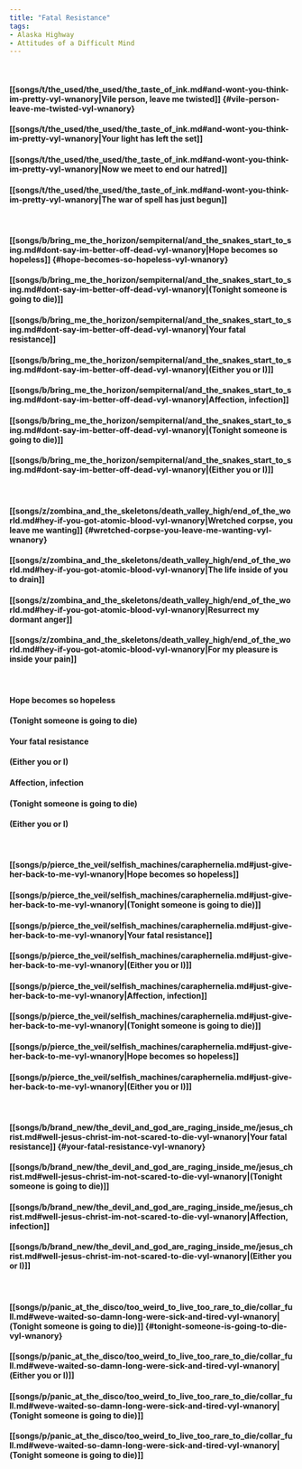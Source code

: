 ```yaml
---
title: "Fatal Resistance"
tags:
- Alaska Highway
- Attitudes of a Difficult Mind
---
```

&nbsp;
#### [[songs/t/the_used/the_used/the_taste_of_ink.md#and-wont-you-think-im-pretty-vyl-wnanory|Vile person, leave me twisted]] {#vile-person-leave-me-twisted-vyl-wnanory}
#### [[songs/t/the_used/the_used/the_taste_of_ink.md#and-wont-you-think-im-pretty-vyl-wnanory|Your light has left the set]]
#### [[songs/t/the_used/the_used/the_taste_of_ink.md#and-wont-you-think-im-pretty-vyl-wnanory|Now we meet to end our hatred]]
#### [[songs/t/the_used/the_used/the_taste_of_ink.md#and-wont-you-think-im-pretty-vyl-wnanory|The war of spell has just begun]]
&nbsp;
#### [[songs/b/bring_me_the_horizon/sempiternal/and_the_snakes_start_to_sing.md#dont-say-im-better-off-dead-vyl-wnanory|Hope becomes so hopeless]] {#hope-becomes-so-hopeless-vyl-wnanory}
#### [[songs/b/bring_me_the_horizon/sempiternal/and_the_snakes_start_to_sing.md#dont-say-im-better-off-dead-vyl-wnanory|(Tonight someone is going to die)]]
#### [[songs/b/bring_me_the_horizon/sempiternal/and_the_snakes_start_to_sing.md#dont-say-im-better-off-dead-vyl-wnanory|Your fatal resistance]]
#### [[songs/b/bring_me_the_horizon/sempiternal/and_the_snakes_start_to_sing.md#dont-say-im-better-off-dead-vyl-wnanory|(Either you or I)]]
#### [[songs/b/bring_me_the_horizon/sempiternal/and_the_snakes_start_to_sing.md#dont-say-im-better-off-dead-vyl-wnanory|Affection, infection]]
#### [[songs/b/bring_me_the_horizon/sempiternal/and_the_snakes_start_to_sing.md#dont-say-im-better-off-dead-vyl-wnanory|(Tonight someone is going to die)]]
#### [[songs/b/bring_me_the_horizon/sempiternal/and_the_snakes_start_to_sing.md#dont-say-im-better-off-dead-vyl-wnanory|(Either you or I)]]
&nbsp;
#### [[songs/z/zombina_and_the_skeletons/death_valley_high/end_of_the_world.md#hey-if-you-got-atomic-blood-vyl-wnanory|Wretched corpse, you leave me wanting]] {#wretched-corpse-you-leave-me-wanting-vyl-wnanory}
#### [[songs/z/zombina_and_the_skeletons/death_valley_high/end_of_the_world.md#hey-if-you-got-atomic-blood-vyl-wnanory|The life inside of you to drain]]
#### [[songs/z/zombina_and_the_skeletons/death_valley_high/end_of_the_world.md#hey-if-you-got-atomic-blood-vyl-wnanory|Resurrect my dormant anger]]
#### [[songs/z/zombina_and_the_skeletons/death_valley_high/end_of_the_world.md#hey-if-you-got-atomic-blood-vyl-wnanory|For my pleasure is inside your pain]]
&nbsp;
#### Hope becomes so hopeless
#### (Tonight someone is going to die)
#### Your fatal resistance
#### (Either you or I)
#### Affection, infection
#### (Tonight someone is going to die)
#### (Either you or I)
&nbsp;
#### [[songs/p/pierce_the_veil/selfish_machines/caraphernelia.md#just-give-her-back-to-me-vyl-wnanory|Hope becomes so hopeless]]
#### [[songs/p/pierce_the_veil/selfish_machines/caraphernelia.md#just-give-her-back-to-me-vyl-wnanory|(Tonight someone is going to die)]]
#### [[songs/p/pierce_the_veil/selfish_machines/caraphernelia.md#just-give-her-back-to-me-vyl-wnanory|Your fatal resistance]]
#### [[songs/p/pierce_the_veil/selfish_machines/caraphernelia.md#just-give-her-back-to-me-vyl-wnanory|(Either you or I)]]
#### [[songs/p/pierce_the_veil/selfish_machines/caraphernelia.md#just-give-her-back-to-me-vyl-wnanory|Affection, infection]]
#### [[songs/p/pierce_the_veil/selfish_machines/caraphernelia.md#just-give-her-back-to-me-vyl-wnanory|(Tonight someone is going to die)]]
#### [[songs/p/pierce_the_veil/selfish_machines/caraphernelia.md#just-give-her-back-to-me-vyl-wnanory|Hope becomes so hopeless]]
#### [[songs/p/pierce_the_veil/selfish_machines/caraphernelia.md#just-give-her-back-to-me-vyl-wnanory|(Either you or I)]]
&nbsp;
#### [[songs/b/brand_new/the_devil_and_god_are_raging_inside_me/jesus_christ.md#well-jesus-christ-im-not-scared-to-die-vyl-wnanory|Your fatal resistance]] {#your-fatal-resistance-vyl-wnanory}
#### [[songs/b/brand_new/the_devil_and_god_are_raging_inside_me/jesus_christ.md#well-jesus-christ-im-not-scared-to-die-vyl-wnanory|(Tonight someone is going to die)]]
#### [[songs/b/brand_new/the_devil_and_god_are_raging_inside_me/jesus_christ.md#well-jesus-christ-im-not-scared-to-die-vyl-wnanory|Affection, infection]]
#### [[songs/b/brand_new/the_devil_and_god_are_raging_inside_me/jesus_christ.md#well-jesus-christ-im-not-scared-to-die-vyl-wnanory|(Either you or I)]]
&nbsp;
#### [[songs/p/panic_at_the_disco/too_weird_to_live_too_rare_to_die/collar_full.md#weve-waited-so-damn-long-were-sick-and-tired-vyl-wnanory|(Tonight someone is going to die)]] {#tonight-someone-is-going-to-die-vyl-wnanory}
#### [[songs/p/panic_at_the_disco/too_weird_to_live_too_rare_to_die/collar_full.md#weve-waited-so-damn-long-were-sick-and-tired-vyl-wnanory|(Either you or I)]]
#### [[songs/p/panic_at_the_disco/too_weird_to_live_too_rare_to_die/collar_full.md#weve-waited-so-damn-long-were-sick-and-tired-vyl-wnanory|(Tonight someone is going to die)]]
#### [[songs/p/panic_at_the_disco/too_weird_to_live_too_rare_to_die/collar_full.md#weve-waited-so-damn-long-were-sick-and-tired-vyl-wnanory|(Tonight someone is going to die)]]
